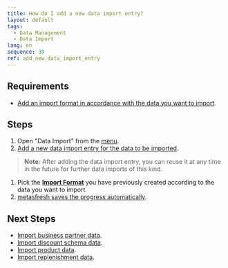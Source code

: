 ```yaml
---
title: How do I add a new data import entry?
layout: default
tags:
  - Data Management
  - Data Import
lang: en
sequence: 30
ref: add_new_data_import_entry
---
```


## Requirements
- [Add an import format in accordance with the data you want to import](Add_import_format).

## Steps
1. Open "Data Import" from the [menu](Menu).
1. [Add a new data import entry for the data to be imported](New_Record_Window).
 >**Note:** After adding the data import entry, you can reuse it at any time in the future for further data imports of this kind.

1. Pick the [**Import Format**](Add_import_format) you have previously created according to the data you want to import.
1. [metasfresh saves the progress automatically](Saveindicator).

## Next Steps
- [Import business partner data](Import_bpartner_data).
- [Import discount schema data](Import_discount_schema).
- [Import product data](Import_product_data).
- [Import replenishment data](Import_replenishment_data).
